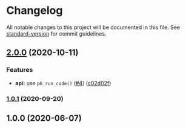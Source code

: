 # Changelog

All notable changes to this project will be documented in this file. See [standard-version](https://github.com/conventional-changelog/standard-version) for commit guidelines.

## [2.0.0](https://github.com/p6m7g8/p6df-perl/compare/v1.0.1...v2.0.0) (2020-10-11)


### Features

* **api:** use `p6_run_code()` ([#4](https://github.com/p6m7g8/p6df-perl/issues/4)) ([c02d02f](https://github.com/p6m7g8/p6df-perl/commit/c02d02ff0ab6106c5adf4632e68d826dae3fed3f))

### [1.0.1](https://github.com/p6m7g8/p6df-perl/compare/v1.0.0...v1.0.1) (2020-09-20)

## 1.0.0 (2020-06-07)
